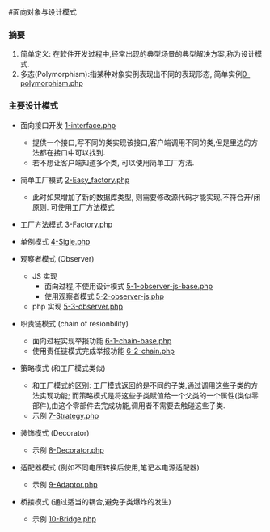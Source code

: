 #面向对象与设计模式

### 摘要

1. 简单定义: 在软件开发过程中,经常出现的典型场景的典型解决方案,称为设计模式.
2. 多态(Polymorphism):指某种对象实例表现出不同的表现形态, 简单实例[0-polymorphism.php](0-polymorphism.php "0-polymorphism.php")

### 主要设计模式
- 面向接口开发 [1-interface.php](1-interface.php "1-interface.php")
 	- 提供一个接口,写不同的类实现该接口,客户端调用不同的类,但是里边的方法都在接口中可以找到.
  	- 若不想让客户端知道多个类, 可以使用简单工厂方法.
- 简单工厂模式  [2-Easy_factory.php](2-Easy_factory.php "2-Easy_factory.php")
	- 此时如果增加了新的数据库类型, 则需要修改源代码才能实现,不符合开/闭原则. 可使用工厂方法模式
	
- 工厂方法模式  [3-Factory.php](3-Factory.php "3-Factory.php")

- 单例模式   [4-Sigle.php](4-Sigle.php "4-Sigle.php")

- 观察者模式 (Observer)
	- JS 实现
		- 面向过程,不使用设计模式 [5-1-observer-js-base.php](5-1-observer-js-base.php)
		- 使用观察者模式 [5-2-observer-js.php](5-2-observer-js.php)
	- php 实现 [5-3-observer.php](5-3-observer.php "5-3-observer.php")
- 职责链模式 (chain of resionbility)
	- 面向过程实现举报功能  [6-1-chain-base.php](6-1-chain-base.php)
	- 使用责任链模式完成举报功能 [6-2-chain.php](6-2-chain.php)

- 策略模式 (和工厂模式类似)
	- 和工厂模式的区别: 工厂模式返回的是不同的子类,通过调用这些子类的方法实现功能; 而策略模式是将这些子类赋值给一个父类的一个属性(类似零部件),由这个零部件去完成功能,调用者不需要去触碰这些子类.
	- 示例  [7-Strategy.php](7-Strategy.php)

- 装饰模式 (Decorator) 
	- 示例  [8-Decorator.php](8-Decorator.php "装饰器模式")

- 适配器模式 (例如不同电压转换后使用,笔记本电源适配器)
	- 示例  [9-Adaptor.php](9-Adaptor.php "适配器模式")

- 桥接模式  (通过适当的耦合,避免子类爆炸的发生)
	- 示例  [10-Bridge.php](10-Bridge.php)


 